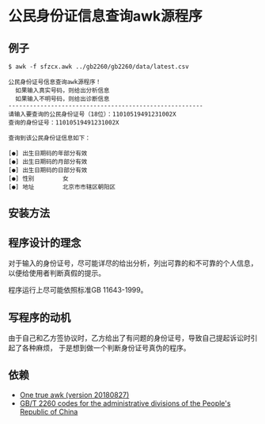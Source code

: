 # 公民身份证信息查询awk源程序

## 例子

```
$ awk -f sfzcx.awk ../gb2260/gb2260/data/latest.csv

公民身份证号信息查询awk源程序！
  如果输入真实号码，则给出分析信息
  如果输入不明号码，则给出诊断信息
-------------------------------------------------------
请输入要查询的公民身份证号（18位）：11010519491231002X
查询的身份证号：11010519491231002X

查询到该公民身份证信息如下：

[●] 出生日期码的年部分有效
[●] 出生日期码的月部分有效
[●] 出生日期码的日部分有效
[●] 性别        女
[●] 地址        北京市市辖区朝阳区

```

## 安装方法

## 程序设计的理念

对于输入的身份证号，尽可能详尽的给出分析，列出可靠的和不可靠的个人信息，以便给使用者判断真假的提示。

程序运行上尽可能依照标准GB 11643-1999。

## 写程序的动机

由于自己和乙方签协议时，乙方给出了有问题的身份证号，导致自己提起诉讼时引起了各种麻烦，
于是想到做一个判断身份证号真伪的程序。

## 依赖

- [One true awk (version 20180827)](https://github.com/onetrueawk/awk)
- [GB/T 2260 codes for the administrative divisions of the People's Republic of China](https://github.com/khaeru/gb2260)
